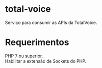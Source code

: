 # total-voice
Serviço para consumir as APIs da TotalVoice.

# Requerimentos
PHP 7 ou superior. <br />
Habilitar a extensão de Sockets do PHP.